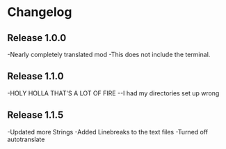 # Changelog

## Release 1.0.0
-Nearly completely translated mod
-This does not include the terminal.

## Release 1.1.0
-HOLY HOLLA THAT'S A LOT OF FIRE
--I had my directories set up wrong

## Release 1.1.5
-Updated more Strings
-Added Linebreaks to the text files
-Turned off autotranslate

